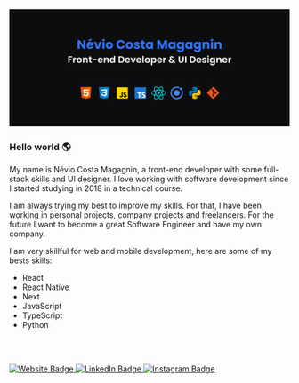 <img src="github-intro.png" alt="Intro banner">

### Hello world :earth_americas:

My name is Névio Costa Magagnin, a front-end developer with some full-stack skills and UI designer. I love working with software development since I started studying in 2018 in a technical course.

I am always trying my best to improve my skills. For that, I have been working in personal projects, company projects and freelancers. For the future I want to become a great Software Engineer and have my own company.

I am very skillful for web and mobile development, here are some of my bests skills:
- React
- React Native
- Next
- JavaScript
- TypeScript
- Python

<br /><br />

<p>
  <a href="https://nevi0.github.io/" target="_blank" rel="noreferrer">
    <img src="https://img.shields.io/badge/website-000000?style=for-the-badge&logo=About.me&logoColor=white" target="_blank" rel="noreferrer" alt="Website Badge">
  </a> 
  
  <a href="https://www.linkedin.com/in/n%C3%A9vio-magagnin-045710177/" target="_blank" rel="noreferrer">
    <img src="https://img.shields.io/badge/LinkedIn-0077B5?style=for-the-badge&logo=linkedin&logoColor=white" alt="LinkedIn Badge">
  </a> 
  
  <a href="https://www.instagram.com/nevio_costa/" target="_blank" rel="noreferrer">
    <img src="https://img.shields.io/badge/Instagram-E4405F?style=for-the-badge&logo=instagram&logoColor=white" alt="Instagram Badge">
  </a>
</p>
